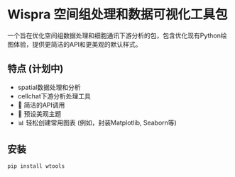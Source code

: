 # Wispra 空间组处理和数据可视化工具包

一个旨在优化空间组数据处理和细胞通讯下游分析的包，包含优化现有Python绘图体验，提供更简洁的API和更美观的默认样式。

## 特点 (计划中)

* spatial数据处理和分析
* cellchat下游分析处理工具
* 🚀 简洁的API调用
* 🎨 预设美观主题
* 📊 轻松创建常用图表 (例如，封装Matplotlib, Seaborn等)


## 安装

```bash
pip install wtools
